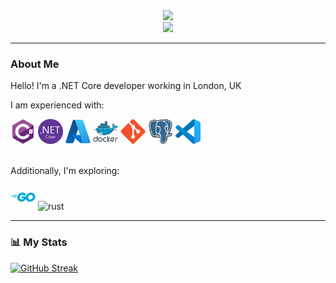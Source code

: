 <div id="header" align="center">
  <img src="https://media.giphy.com/media/cyBjN2W4SQGFT4SscZ/giphy.gif" width="100"/>

  <div id="badges" align="centre">
    <a href="https://www.linkedin.com/in/dixon-mark/">
      <img src="https://img.shields.io/badge/LinkedIn-blue?logo=linkedin" />
    </a>
  </div>
</div>

---

### About Me

Hello! I'm a .NET Core developer working in London, UK

I am experienced with:
<div>
  <img src="https://github.com/devicons/devicon/blob/master/icons/csharp/csharp-original.svg" title="c-sharp" al="c-sharp" width="40" height="40" />
  <img src="https://github.com/devicons/devicon/blob/master/icons/dotnetcore/dotnetcore-original.svg" title="dotnet" al="dotnet" width="40" height="40" />
  <img src="https://github.com/devicons/devicon/blob/master/icons/azure/azure-original.svg" title="azure" al="azure" width="40" height="40" />
  <img src="https://github.com/devicons/devicon/blob/master/icons/docker/docker-original-wordmark.svg" title="docker" al="docker" width="40" height="40" />
  <img src="https://github.com/devicons/devicon/blob/master/icons/git/git-original.svg" title="git" al="git" width="40" height="40" />
  <img src="https://github.com/devicons/devicon/blob/master/icons/postgresql/postgresql-original.svg" title="postgres" al="postgres" width="40" height="40" />
  <img src="https://github.com/devicons/devicon/blob/master/icons/vscode/vscode-original.svg" title="vs-code" al="vs-code" width="40" height="40" />
</div>

<br />

Additionally, I'm exploring:
<div>
  <img src="https://github.com/devicons/devicon/blob/master/icons/go/go-original-wordmark.svg" title="go" alt="go" width="40" height="40" />
  <img src="https://www.rust-lang.org/logos/rust-logo-256x256.png" title="rust" alt="rust" width="40" height="40" />
</div>

---

### :bar_chart: My Stats
[![GitHub Streak](https://github-readme-streak-stats.herokuapp.com?user=ForeverThinking&theme=dark)](https://git.io/streak-stats)

<!--
**ForeverThinking/ForeverThinking** is a ✨ _special_ ✨ repository because its `README.md` (this file) appears on your GitHub profile.

Here are some ideas to get you started:

- 🔭 I’m currently working on ...
- 🌱 I’m currently learning ...
- 👯 I’m looking to collaborate on ...
- 🤔 I’m looking for help with ...
- 💬 Ask me about ...
- 📫 How to reach me: ...
- 😄 Pronouns: ...
- ⚡ Fun fact: ...
-->
